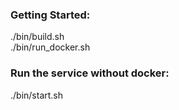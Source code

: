 ### Getting Started:  
./bin/build.sh  
./bin/run_docker.sh  

### Run the service without docker:

 ./bin/start.sh  
